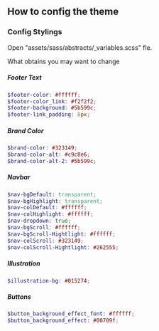 ## How to config the theme

### Config Stylings
Open "assets/sass/abstracts/_variables.scss" fle.

What obtains you may want to change
##### Footer Text
```scss
$footer-color: #ffffff;
$footer-color_link: #f2f2f2;
$footer-background: #5b599c;
$footer-link_padding: 8px;
```
##### Brand Color
```scss
$brand-color: #323149;
$brand-color-alt: #c9c8e6;
$brand-color-alt-2: #5b599c;
```

##### Navbar
```scss
$nav-bgDefault: transparent;
$nav-bgHighlight: transparent;
$nav-colDefault: #ffffff;
$nav-colHighlight: #ffffff;
$nav-dropdown: true;
$nav-bgScroll: #ffffff;
$nav-bgScroll-Hightlight: #ffffff;
$nav-colScroll: #323149;
$nav-colScroll-Hightlight: #262555;
```

##### Illustration
```scss
$illustration-bg: #015274;
```

##### Buttons
```scss
$button_background_effect_font: #ffffff;
$button_background_effect: #00709f;
```
###
